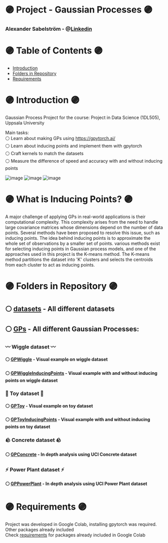 # 🟣 Project - Gaussian Processes 🟣

### Alexander Sabelström - @[Linkedin](https://www.linkedin.com/in/alexander-sabelstr%C3%B6m-484256293/)

# 🟣 Table of Contents 🟣
* [Introduction](#introduction)  
* [Folders in Repository ](#folders)  
* [Requirements](#introduction)  

# 🟣 Introduction <a name="introduction"/> 🟣
Gaussian Process Project for the course: Project in Data Science (1DL505), Uppsala University
  
Main tasks:   
⚪ Learn about making GPs using https://gpytorch.ai/  
⚪ Learn about inducing points and implement them with gpytorch  
⚪ Craft kernels to match the datasets  
⚪ Measure the difference of speed and accuracy with and without inducing points  

![image](https://github.com/Sabelz/Gaussian_Processes_Inducing_Points/assets/61190192/9a842538-3295-44bb-ae5b-3d67e3d8c97f)
![image](https://github.com/Sabelz/Project18/assets/61190192/debfd5a6-a72f-417c-a8aa-691c809719e6)
![image](https://github.com/Sabelz/Project18/assets/61190192/d4269e04-756c-4a6d-836b-ae9f549ade1c)

# 🟣 What is Inducing Points? 🟣
A major challenge of applying GPs in real-world applications is their computational complexity.
This complexity arises from the need to handle large covariance matrices whose dimensions depend on the number of data points.
Several methods have been proposed to resolve this issue, such as inducing points.
The idea behind inducing points is to approximate the whole set of observations by a smaller set of points.
various methods exist for selecting inducing points in Gaussian process models, and one of the approaches used in this project is the K-means method.
The K-means method partitions the dataset into 'K' clusters and selects the centroids from each cluster to act as inducing points.
# 🟣 Folders in Repository  <a name="folders"/> 🟣
## ⚪ [datasets](./datasets) - All different datasets
## ⚪ [GPs](./GPs) - All different Gaussian Processes:
### 〰️ Wiggle dataset 〰️
#### ⚪ [GPWiggle](./GPs/GPWiggle.ipynb) - Visual example on wiggle dataset
#### ⚪ [GPWiggleInducingPoints](./GPs/GPWiggleInducingPoints.ipynb) - Visual example with and without inducing points on wiggle dataset
### 🧸 Toy dataset 🧸
#### ⚪ [GPToy](./GPs/GPToy.ipynb) - Visual example on toy dataset
#### ⚪ [GPToyInducingPoints](./GPs/GPToyInducingPoints.ipynb) - Visual example with and without inducing points on toy dataset
### 🪨 Concrete dataset 🪨
#### ⚪ [GPConcrete](./GPs/GPConcrete.ipynb) - In depth analysis using UCI Concrete dataset
### ⚡️ Power Plant dataset ⚡️
#### ⚪ [GPPowerPlant](./GPs/GPPowerPlant.ipynb) - In depth analysis using UCI Power Plant dataset

# 🟣 Requirements <a name="requirements"/> 🟣
Project was developed in Google Colab, installing gpytorch was required. Other packages already included<br /> 
Check [requirements](requirements.txt) for packages already included in Google Colab



